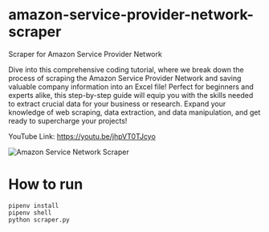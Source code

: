 # amazon-service-provider-network-scraper
Scraper for Amazon Service Provider Network

Dive into this comprehensive coding tutorial, where we break down the process of scraping the Amazon Service Provider Network and saving valuable company information into an Excel file! Perfect for beginners and experts alike, this step-by-step guide will equip you with the skills needed to extract crucial data for your business or research. Expand your knowledge of web scraping, data extraction, and data manipulation, and get ready to supercharge your projects!

YouTube Link: https://youtu.be/jhpVT0TJcyo

![Amazon Service Network Scraper](https://user-images.githubusercontent.com/32365708/234250093-6f5542ea-7c0b-445d-9725-9817ee15b51a.jpeg)



# How to run
```buildoutcfg
pipenv install
pipenv shell
python scraper.py
```
